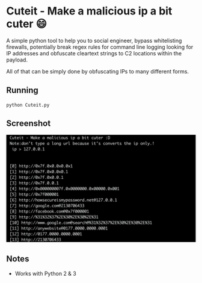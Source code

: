 # Cuteit - Make a malicious ip a bit cuter :smile:

A simple python tool to help you to social engineer, bypass whitelisting firewalls, potentially break regex rules for command line logging looking for IP addresses and obfuscate cleartext strings to C2 locations within the payload.

All of that can be simply done by obfuscating IPs to many different forms.

## Running

    python Cuteit.py

## Screenshot

![screenshot](Screenshot.PNG)

## Notes

-   Works with Python 2 & 3

